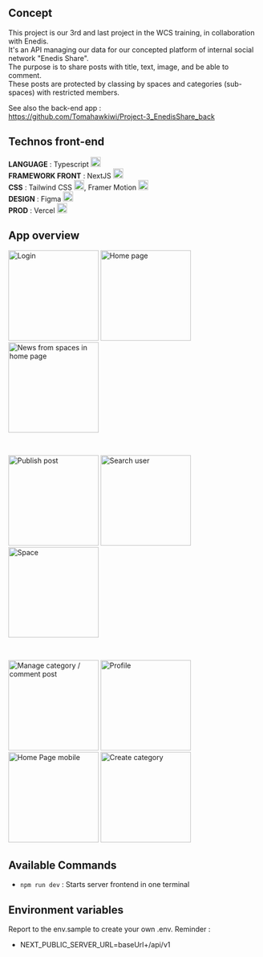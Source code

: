 ## Concept

This project is our 3rd and last project in the WCS training, in collaboration with Enedis.  
It's an API managing our data for our concepted platform of internal social network "Enedis Share".  
The purpose is to share posts with title, text, image, and be able to comment.  
These posts are protected by classing by spaces and categories (sub-spaces) with restricted members.  

See also the back-end app :  
https://github.com/Tomahawkiwi/Project-3_EnedisShare_back  


## Technos front-end

__LANGUAGE__ : Typescript <img height="20" alt="logo Typescript" src="https://upload.wikimedia.org/wikipedia/commons/thumb/4/4c/Typescript_logo_2020.svg/1200px-Typescript_logo_2020.svg.png">  
__FRAMEWORK FRONT__ : NextJS <img height="20" alt="logo NextJS" src="https://d2nir1j4sou8ez.cloudfront.net/wp-content/uploads/2021/12/nextjs-boilerplate-logo.png">  
__CSS__ : Tailwind CSS <img height="20" alt="logo Tailwind" src="https://upload.wikimedia.org/wikipedia/commons/thumb/d/d5/Tailwind_CSS_Logo.svg/1024px-Tailwind_CSS_Logo.svg.png">, Framer Motion <img height="20" alt="logo Motion" src="https://camo.githubusercontent.com/179d66ab2b0321726c88a586c4ad38802e7113a3c98c6fd3f0156c01c98cfd14/68747470733a2f2f6672616d657275736572636f6e74656e742e636f6d2f696d616765732f34386861395a52396f5a51475136675a38595566456c50335430412e706e67">  
__DESIGN__ : Figma <img height="20" alt="logo Figma" src="https://upload.wikimedia.org/wikipedia/commons/3/33/Figma-logo.svg">  
__PROD__ : Vercel <img height="20" alt="logo Vercel" src="https://camo.githubusercontent.com/add2c9721e333f0043ac938f3dadbc26a282776e01b95b308fcaba5afaf74ae3/68747470733a2f2f6173736574732e76657263656c2e636f6d2f696d6167652f75706c6f61642f76313538383830353835382f7265706f7369746f726965732f76657263656c2f6c6f676f2e706e67">  


## App overview

<div>
<img height="180" alt="Login" src="https://user-images.githubusercontent.com/104623376/218085514-1fc2c938-4e39-4c18-80fe-62a3d6948b3f.png">
<img height="180" alt="Home page" src="https://user-images.githubusercontent.com/104623376/218085941-f9a74658-e6c0-4c68-868e-99957df35394.png">
<img height="180" alt="News from spaces in home page" src="https://user-images.githubusercontent.com/104623376/218083294-510ea186-0a8a-4f15-bed0-ae03ce78a8b7.png">
</div>

&nbsp;

<div>
<img height="180" alt="Publish post" src="https://user-images.githubusercontent.com/104623376/218085977-76bf5195-65fc-417c-809c-5611a5d786d1.png">
<img height="180" alt="Search user" src="https://user-images.githubusercontent.com/104623376/218083677-48ec6074-3f24-4d9a-83e7-8b635b57f5c0.png">
<img height="180" alt="Space" src="https://user-images.githubusercontent.com/104623376/218083841-16f9a206-be1e-41af-93d5-786c615b98c5.png">
</div>

&nbsp;

<div>
<img height="180" alt="Manage category / comment post" src="https://user-images.githubusercontent.com/104623376/218084554-441912ba-7844-41f7-953e-d72b22503c62.png">
<img height="180" alt="Profile" src="https://user-images.githubusercontent.com/104623376/218085729-054db6fb-e16a-4b76-aa15-0e36b3ca58a7.png">
<img height="180" alt="Home Page mobile" src="https://user-images.githubusercontent.com/104623376/218086281-081e1f8b-91e7-40be-80dc-8815b43aa77d.png">
<img height="180" alt="Create category" src="https://user-images.githubusercontent.com/104623376/218086348-989381b0-0f02-4421-83b1-994dccdd1a94.png">
</div>


## Available Commands

- `npm run dev` : Starts server frontend in one terminal  


## Environment variables

Report to the env.sample to create your own .env. Reminder :  

* NEXT_PUBLIC_SERVER_URL=baseUrl+/api/v1





